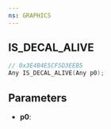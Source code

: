 ```yaml
---
ns: GRAPHICS
---
```

## IS_DECAL_ALIVE

```c
// 0x3E4B4E5CF5D3EEB5
Any IS_DECAL_ALIVE(Any p0);
```

## Parameters
* **p0**:
